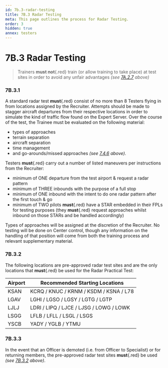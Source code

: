 ```yaml
---
id: 7b.3-radar-testing
title: 7B.3 Radar Testing
meta: This page outlines the process for Radar Testing.
order: 3
hidden: true
annex: testers
---
```


# 7B.3 Radar Testing



> Trainers **must not**{.red} train (or allow training to take place) at test sites in order to avoid any unfair advantages *(see [7A.2.7](/guide/atc-manual/7a.-trainers/7a.2-training-structure#7a.2.7) above)*



### 7B.3.1

A standard radar test **must**{.red} consist of no more than 8 Testers flying in from locations assigned by the Recruiter. Attempts should be made to stagger aircraft departures from their respective locations in order to simulate the kind of traffic flow found on the Expert Server. Over the course of the test, the Trainee must be evaluated on the following material: 



- types of approaches
- terrain separation
- aircraft separation
- time management
- and go-arounds/missed approaches *(see [7.4.6](/guide/atc-manual/7.-recruitment-and-training/7.4-radar-theory-and-practical-tests#7.4.6) above)*. 



Testers **must**{.red} carry out a number of listed maneuvers per instructions from the Recruiter:



- minimum of ONE departure from the test airport & request a radar pattern
- minimum of THREE inbounds with the purpose of a full stop
- minimum of ONE inbound with the intent to do one radar pattern after the first touch & go
- minimum of TWO pilots **must**{.red} have a STAR embedded in their FPLs for testing purposes (they **must**{.red} request approaches whilst inbound on those STARs and be handled accordingly)



Types of approaches will be assigned at the discretion of the Recruiter. No testing will be done on Center control, though any information on the handling of that position will come from both the training process and relevant supplementary material. 



### 7B.3.2

The following locations are pre-approved radar test sites and are the only locations that **must**{.red} be used for the Radar Practical Test:



| Airport | Recommended Starting Locations          |
| ------- | --------------------------------------- |
| KSAN    | KCRQ / KNUC / KRNM / KSDM / KSNA / L78  |
| LGAV    | LGHI / LGSO / LGSY / LGTG / LGTP        |
| LJLJ    | LDRI / LIPQ / LJCE / LJSG / LOWG / LOWK |
| LSGG    | LFLB / LFLL / LSGL / LSGS               |
| YSCB    | YADY / YGLB / YTMU                      |



### 7B.3.3

In the event that an Officer is demoted (i.e. from Officer to Specialist) or for returning members, the pre-approved radar test sites **must**{.red} be used *(see [7B.3.2](/guide/atc-manual/7b.-testers/7b.3-radar-testing#7b.3.2) above)*.